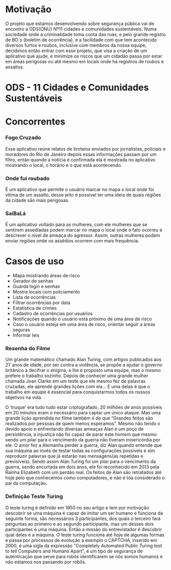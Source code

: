 # Motivação
O projeto que estamos desenvolvendo sobre segurança pública vai de encontro a ODS(ONU) Nº11 cidades e comunidades sustentáveis. Numa sociedade onde a criminalidade toma conta das ruas, e pelo grande registro de BO´s (boletim de ocorrência), e a facilidade com que tem acontecido diversos furtos e roubos, inclusive com membros da nossa equipe, decidimos então entrar com esse projeto, que visa a criação de um aplicativo que ajude, e minimize os riscos que um cidadão passa por estar em áreas perigosas ou até mesmo em locais onde há registros de roubos e assaltos.

# ODS - 11 Cidades e Comunidades Sustentáveis

# Concorrentes

### Fogo Cruzado

Esse aplicativo reúne relatos de tiroteios enviados por jornalistas, policiais e moradores do Rio de Janeiro depois essas informações passam por um filtro, então quando a notícia é confirmada ela é mostrada no aplicativo mostrando o local, o horário e o que está acontecendo.

### Onde fui roubado

É um aplicativo que permite o usuário marcar no mapa o local onde foi vítima de um assalto, desse jeito é possível ter uma ideia de quais regiões da cidade são mais perigosas.

### SaiBaLá

É um aplicativo voltado para as mulheres, com ele mulheres que se sentirem assediadas podem marcar no mapa o local onde o fato ocorreu e descrever o nível de ameaça do agressor. Assim, outras mulheres podem enviar regiões onde os assédios ocorrem com mais frequência.

# Casos de uso

 - Mapa mostrando áreas de risco
 - Gerador de senhas
 - Guarda login e senhas
 - Mostra locais com policiamento
 - Lista de ocorrências
 - Filtrar ocorrências por data
 - Estatística de crimes
 - Cadastro de ocorrências por usuários
 - Notificações quando o usuário está próximo de uma área de risco
 - Caso o usuário esteja em uma área de risco, orientar seguir a áreas seguras
 - Informar leis

### Resenha do Filme
Um grande matemático chamado Alan Turing, com artigos publicados aos 27 anos de idade, por ser contra a violência, se propõe a ajudar o governo britânico a decifrar o enigma, e lhe é proposto uma equipe, mas o mesmo prefere o trabalho sozinho. Depois de conhecer uma grande mulher chamada Joan Clarke em um teste que ele mesmo fez de palavras cruzadas, ele aprende grandes lições com ela… E uma delas é que o trabalho em equipe é essencial para conquistarmos todos os nossos objetivos na vida.

O ‘truque’ era tudo tudo estar criptografado, 20 milhões de anos possíveis em 20 minutos eram o necessário para captar um único ataque. Mas uma grande lição aprendida no filme também é de que “Grandes feitos são realizados por pessoas de quem menos esperamos”. Mesmo não tendo o devido apoio e enfrentando diversas ameaças Alan é um poço de persistência, a injustiça não foi capaz de parar este homem que mesmo sendo um pilar para o vencimento da guerra não tiveram misericórdia por ele. O amor fez a Alemanha perder a guerra, diz Alan quando entende que sua máquina ao invés de testar todas as configurações possíveis e sim reproduzir palavras que já estarão nas mensagens(as repetidas e previsíveis). Sendo assim Alan Turing foi um pilar para o vencimento da guerra, sendo encurtada em dois anos, ele foi reconhecido em 2013 pela Rainha Elizabeth com um perdão real. Os feitos de Alan são retratados até hoje pelo que conhecemos como computadores, e não é toa considerado o pai da computação.

### Definição Teste Turing

O teste turing é definido em 1950 no seu artigo e tem por motivação descobrir se uma máquina é capaz de imitar um ser humano e funciona da seguinte forma, são necessários 3 participantes, dos quais o terceiro fará perguntas ao primeiro e ao segundo participante, mas um desses dois participantes é uma máquina. Então a missão do entrevistador é descobrir qual deles é a máquina. O teste turing funciona até hoje de algumas formas e passa por processos de evolução a exemplo o CAPTCHA, inserido em 2000, é uma sigla da expressão "Completely Automated Public Turing test to tell Computers and Humans Apart", é um tipo de segurança de autenticação que serve para robôs identificarem se nós somos humanos e não estamos nos passando por robôs.
